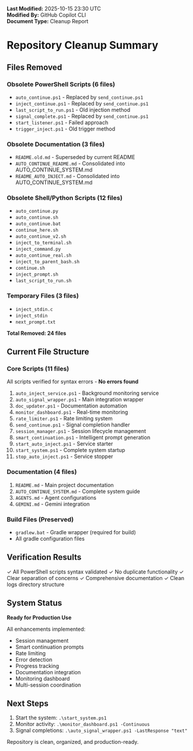 **Last Modified:** 2025-10-15 23:30 UTC  
**Modified By:** GitHub Copilot CLI  
**Document Type:** Cleanup Report

# Repository Cleanup Summary

## Files Removed

### Obsolete PowerShell Scripts (6 files)

- `auto_continue.ps1` - Replaced by `send_continue.ps1`
- `inject_continue.ps1` - Replaced by `send_continue.ps1`
- `last_script_to_run.ps1` - Old injection method
- `signal_complete.ps1` - Replaced by `send_continue.ps1`
- `start_listener.ps1` - Failed approach
- `trigger_inject.ps1` - Old trigger method

### Obsolete Documentation (3 files)

- `README.old.md` - Superseded by current README
- `AUTO_CONTINUE_README.md` - Consolidated into AUTO_CONTINUE_SYSTEM.md
- `README_AUTO_INJECT.md` - Consolidated into AUTO_CONTINUE_SYSTEM.md

### Obsolete Shell/Python Scripts (12 files)

- `auto_continue.py`
- `auto_continue.sh`
- `auto_continue.bat`
- `continue_here.sh`
- `auto_continue_v2.sh`
- `inject_to_terminal.sh`
- `inject_command.py`
- `auto_continue_real.sh`
- `inject_to_parent_bash.sh`
- `continue.sh`
- `inject_prompt.sh`
- `last_script_to_run.sh`

### Temporary Files (3 files)

- `inject_stdin.c`
- `inject_stdin`
- `next_prompt.txt`

**Total Removed: 24 files**

## Current File Structure

### Core Scripts (11 files)

All scripts verified for syntax errors - **No errors found**

1. `auto_inject_service.ps1` - Background monitoring service
2. `auto_signal_wrapper.ps1` - Main integration wrapper
3. `doc_updater.ps1` - Documentation automation
4. `monitor_dashboard.ps1` - Real-time monitoring
5. `rate_limiter.ps1` - Rate limiting system
6. `send_continue.ps1` - Signal completion handler
7. `session_manager.ps1` - Session lifecycle management
8. `smart_continuation.ps1` - Intelligent prompt generation
9. `start_auto_inject.ps1` - Service starter
10. `start_system.ps1` - Complete system startup
11. `stop_auto_inject.ps1` - Service stopper

### Documentation (4 files)

1. `README.md` - Main project documentation
2. `AUTO_CONTINUE_SYSTEM.md` - Complete system guide
3. `AGENTS.md` - Agent configurations
4. `GEMINI.md` - Gemini integration

### Build Files (Preserved)

- `gradlew.bat` - Gradle wrapper (required for build)
- All gradle configuration files

## Verification Results

✓ All PowerShell scripts syntax validated
✓ No duplicate functionality
✓ Clear separation of concerns
✓ Comprehensive documentation
✓ Clean logs directory structure

## System Status

**Ready for Production Use**

All enhancements implemented:

- Session management
- Smart continuation prompts
- Rate limiting
- Error detection
- Progress tracking
- Documentation integration
- Monitoring dashboard
- Multi-session coordination

## Next Steps

1. Start the system: `.\start_system.ps1`
2. Monitor activity: `.\monitor_dashboard.ps1 -Continuous`
3. Signal completions: `.\auto_signal_wrapper.ps1 -LastResponse "text"`

Repository is clean, organized, and production-ready.
